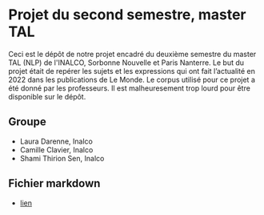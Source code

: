 # Projet du second semestre, master TAL

Ceci est le dépôt de notre projet encadré du deuxième semestre du master TAL (NLP) de l'INALCO, Sorbonne Nouvelle et Paris Nanterre. Le but du projet était de repérer les sujets et les expressions qui ont fait l’actualité en 2022 dans les publications de Le Monde. Le corpus utilisé pour ce projet a été donné par les professeurs. Il est malheuresement trop lourd pour être disponible sur le dépôt.

## Groupe
- Laura Darenne, Inalco
- Camille Clavier, Inalco
- Shami Thirion Sen, Inalco

## Fichier markdown
- [lien](https://github.com/Araule/M1S2_projetLauraCamilleShami/blob/page/PPE2_lauracamilleshami.md "vers fichier markdown")
